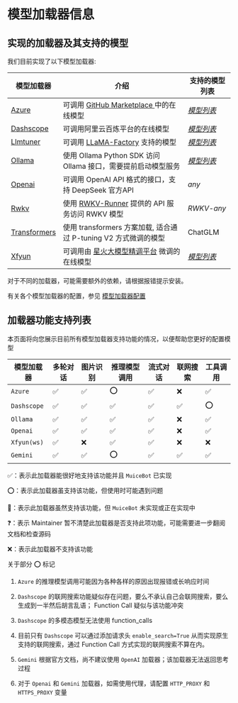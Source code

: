 # 模型加载器信息

## 实现的加载器及其支持的模型

我们目前实现了以下模型加载器:

| 模型加载器                                                   | 介绍                                                         | 支持的模型列表                                               |
| ------------------------------------------------------------ | ------------------------------------------------------------ | ------------------------------------------------------------ |
| [Azure](https://github.com/Moemu/MuiceBot/tree/main/Muice/llm/Azure.py) | 可调用 [GitHub Marketplace ](https://github.com/marketplace/models)中的在线模型 | [*模型列表*](https://github.com/marketplace?type=models)     |
| [Dashscope](https://github.com/Moemu/MuiceBot/tree/main/Muice/llm/Dashscope.py) | 可调用阿里云百炼平台的在线模型                               | [*模型列表*](https://help.aliyun.com/zh/model-studio/getting-started/models) |
| [Llmtuner](https://github.com/Moemu/MuiceBot/tree/main/Muice/llm/Llmtuner.py) | 可调用 [LLaMA-Factory](https://github.com/hiyouga/LLaMA-Factory/tree/main) 支持的模型 | [*模型列表*](https://github.com/hiyouga/LLaMA-Factory/blob/main/README_zh.md#模型) |
| [Ollama](https://github.com/Moemu/MuiceBot/tree/main/Muice/llm/Ollama.py) | 使用 Ollama Python SDK 访问 Ollama 接口，需要提前启动模型服务 | [*模型列表*](https://ollama.com/search)                      |
| [Openai](https://github.com/Moemu/MuiceBot/tree/main/Muice/llm/Openai.py) | 可调用 OpenAI API 格式的接口，支持 DeepSeek 官方API          | *any*                                                        |
| [Rwkv](https://github.com/Moemu/MuiceBot/tree/main/Muice/llm/Rwkv.py) | 使用 [RWKV-Runner](https://github.com/josStorer/RWKV-Runner) 提供的 API 服务访问 RWKV 模型 | *RWKV-any*                                                   |
| [Transformers](https://github.com/Moemu/MuiceBot/tree/main/Muice/llm/Transformers.py) | 使用 transformers 方案加载, 适合通过 P-tuning V2 方式微调的模型 | ChatGLM                                                      |
| [Xfyun](https://github.com/Moemu/MuiceBot/tree/main/Muice/llm/Xfyun.py) | 可调用由 [星火大模型精调平台](https://training.xfyun.cn/) 微调的在线模型 | [*模型列表*](https://training.xfyun.cn/modelSquare)          |

对于不同的加载器，可能需要额外的依赖，请根据报错提示安装。

有关各个模型加载器的配置，参见 [模型加载器配置](/model/configuration.md)

## 加载器功能支持列表

本页面将向您展示目前所有模型加载器支持功能的情况，以便帮助您更好的配置模型

| 模型加载器  | 多轮对话 | 图片识别 | 推理模型调用 | 流式对话 | 联网搜索 | 工具调用 |
| ----------- | -------- | -------- | ------------ | -------- | -------------------- | -------------------- |
| `Azure`     | ✅        | ✅        | ⭕            | ✅        | ❌                    | ✅                    |
| `Dashscope` | ✅        | ✅        | ✅            | ✅        | ✅                    | ⭕                    |
| `Ollama`    | ✅        | ✅        | ✅            | ✅        | ❌                    | ✅                    |
| `Openai`    | ✅        | ✅        | ✅            | ✅        | ❌                    | ✅                    |
| `Xfyun(ws)` | ✅        | ❌        | ✅            | ✅        | ❌                    | ❌                    |
| `Gemini`    | ✅        | ✅        | ⭕            | ✅        | ✅                    | ✅                    |

✅：表示此加载器能很好地支持该功能并且 `MuiceBot` 已实现

⭕：表示此加载器虽支持该功能，但使用时可能遇到问题

🚧：表示此加载器虽然支持该功能，但 `MuiceBot` 未实现或正在实现中

❓：表示 Maintainer 暂不清楚此加载器是否支持此项功能，可能需要进一步翻阅文档和检查源码

❌：表示此加载器不支持该功能


关于部分 ⭕ 标记

1. `Azure` 的推理模型调用可能因为各种各样的原因出现报错或长响应时间

2. `Dashscope` 的联网搜索功能疑似存在问题，要么不承认自己会联网搜索，要么生成到一半然后胡言乱语； Function Call 疑似与该功能冲突

3. `Dashscope` 的多模态模型无法使用 function_calls

4. 目前只有 `Dashscope` 可以通过添加请求头 `enable_search=True` 从而实现原生支持的联网搜索，通过 Function Call 方式实现的联网搜索不算在内。

5. `Gemini` 根据官方文档，尚不建议使用 `OpenAI` 加载器；该加载器无法返回思考过程

6. 对于 `Openai` 和 `Gemini` 加载器，如需使用代理，请配置 `HTTP_PROXY` 和 `HTTPS_PROXY` 变量